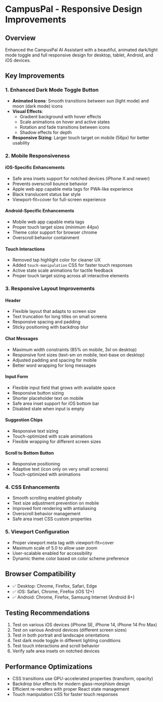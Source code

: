 # CampusPal - Responsive Design Improvements

## Overview
Enhanced the CampusPal AI Assistant with a beautiful, animated dark/light mode toggle and full responsive design for desktop, tablet, Android, and iOS devices.

## Key Improvements

### 1. Enhanced Dark Mode Toggle Button
- **Animated Icons**: Smooth transitions between sun (light mode) and moon (dark mode) icons
- **Visual Effects**: 
  - Gradient background with hover effects
  - Scale animations on hover and active states
  - Rotation and fade transitions between icons
  - Shadow effects for depth
- **Responsive Sizing**: Larger touch target on mobile (56px) for better usability

### 2. Mobile Responsiveness

#### iOS-Specific Enhancements
- Safe area insets support for notched devices (iPhone X and newer)
- Prevents overscroll bounce behavior
- Apple web app capable meta tags for PWA-like experience
- Black translucent status bar style
- Viewport-fit=cover for full-screen experience

#### Android-Specific Enhancements
- Mobile web app capable meta tags
- Proper touch target sizes (minimum 44px)
- Theme color support for browser chrome
- Overscroll behavior containment

#### Touch Interactions
- Removed tap highlight color for cleaner UX
- Added `touch-manipulation` CSS for faster touch responses
- Active state scale animations for tactile feedback
- Proper touch target sizing across all interactive elements

### 3. Responsive Layout Improvements

#### Header
- Flexible layout that adapts to screen size
- Text truncation for long titles on small screens
- Responsive spacing and padding
- Sticky positioning with backdrop blur

#### Chat Messages
- Maximum width constraints (85% on mobile, 3xl on desktop)
- Responsive font sizes (text-sm on mobile, text-base on desktop)
- Adjusted padding and spacing for mobile
- Better word wrapping for long messages

#### Input Form
- Flexible input field that grows with available space
- Responsive button sizing
- Shorter placeholder text on mobile
- Safe area inset support for iOS bottom bar
- Disabled state when input is empty

#### Suggestion Chips
- Responsive text sizing
- Touch-optimized with scale animations
- Flexible wrapping for different screen sizes

#### Scroll to Bottom Button
- Responsive positioning
- Adaptive text (icon only on very small screens)
- Touch-optimized with animations

### 4. CSS Enhancements
- Smooth scrolling enabled globally
- Text size adjustment prevention on mobile
- Improved font rendering with antialiasing
- Overscroll behavior management
- Safe area inset CSS custom properties

### 5. Viewport Configuration
- Proper viewport meta tag with viewport-fit=cover
- Maximum scale of 5.0 to allow user zoom
- User-scalable enabled for accessibility
- Dynamic theme color based on color scheme preference

## Browser Compatibility
- ✅ Desktop: Chrome, Firefox, Safari, Edge
- ✅ iOS: Safari, Chrome, Firefox (iOS 12+)
- ✅ Android: Chrome, Firefox, Samsung Internet (Android 8+)

## Testing Recommendations
1. Test on various iOS devices (iPhone SE, iPhone 14, iPhone 14 Pro Max)
2. Test on various Android devices (different screen sizes)
3. Test in both portrait and landscape orientations
4. Test dark mode toggle in different lighting conditions
5. Test touch interactions and scroll behavior
6. Verify safe area insets on notched devices

## Performance Optimizations
- CSS transitions use GPU-accelerated properties (transform, opacity)
- Backdrop blur effects for modern glass-morphism design
- Efficient re-renders with proper React state management
- Touch manipulation CSS for faster touch responses
